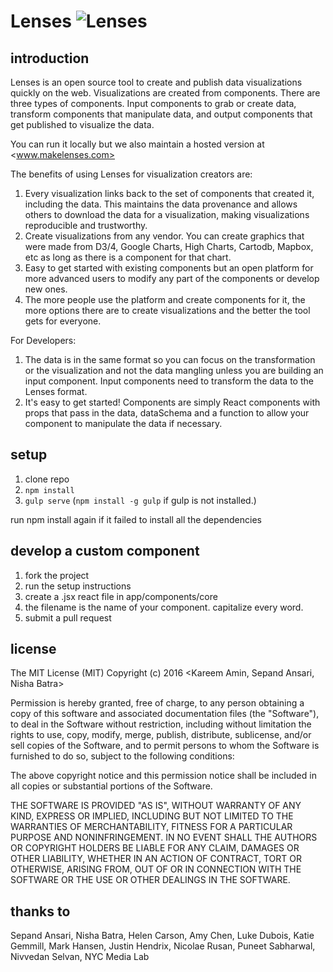 # Lenses ![Lenses](https://raw.githubusercontent.com/lenses/lenses-react/master/public/images/lenses-logo.png "Lenses")

## introduction
Lenses is an open source tool to create and publish data visualizations quickly on
the web. Visualizations are created from components. There are three
types of components. Input components to grab or create data, transform
components that manipulate data, and output components that get
published to visualize the data.

You can run it locally but we also maintain a hosted version at
<www.makelenses.com>

The benefits of using Lenses for visualization creators are:

1. Every visualization links back to the set of components that created
   it, including the data. This maintains the data provenance and allows
   others to download the data for a visualization, making
   visualizations reproducible and trustworthy.
2. Create visualizations from any vendor. You can create
   graphics that were made from D3/4, Google Charts, High Charts,
   Cartodb, Mapbox, etc as long as there is a component for that chart.
3. Easy to get started with existing components but an open platform for
   more advanced users to modify any part of the components or develop
   new ones.
4. The more people use the platform and create components for it, the
   more options there are to create visualizations and the better the
   tool gets for everyone.

For Developers:

1. The data is in the same format so you can focus on the transformation
   or the visualization and not the data mangling unless you are
   building an input component. Input components need to transform the
   data to the Lenses format.
2. It's easy to get started! Components are simply React components with props 
   that pass in the data, dataSchema and a function to allow your component 
   to manipulate the data if necessary.

## setup
1. clone repo
2. `npm install`
3. `gulp serve` (`npm install -g gulp` if gulp is not installed.)

run npm install again if it failed to install all the dependencies

## develop a custom component
1. fork the project
2. run the setup instructions
3. create a .jsx react file in app/components/core
4. the filename is the name of your component. capitalize every word.
5. submit a pull request

## license

The MIT License (MIT)
Copyright (c) 2016 <Kareem Amin, Sepand Ansari, Nisha Batra>

Permission is hereby granted, free of charge, to any person obtaining a
copy of this software and associated documentation files (the
"Software"), to deal in the Software without restriction, including
without limitation the rights to use, copy, modify, merge, publish,
distribute, sublicense, and/or sell copies of the Software, and to
permit persons to whom the Software is furnished to do so, subject to
the following conditions:

The above copyright notice and this permission notice shall be included
in all copies or substantial portions of the Software.

THE SOFTWARE IS PROVIDED "AS IS", WITHOUT WARRANTY OF ANY KIND, EXPRESS
OR IMPLIED, INCLUDING BUT NOT LIMITED TO THE WARRANTIES OF
MERCHANTABILITY, FITNESS FOR A PARTICULAR PURPOSE AND NONINFRINGEMENT.
IN NO EVENT SHALL THE AUTHORS OR COPYRIGHT HOLDERS BE LIABLE FOR ANY
CLAIM, DAMAGES OR OTHER LIABILITY, WHETHER IN AN ACTION OF CONTRACT,
TORT OR OTHERWISE, ARISING FROM, OUT OF OR IN CONNECTION WITH THE
SOFTWARE OR THE USE OR OTHER DEALINGS IN THE SOFTWARE.

## thanks to

Sepand Ansari, Nisha Batra, Helen Carson, Amy Chen, Luke Dubois, Katie Gemmill, Mark Hansen, Justin Hendrix, Nicolae Rusan, Puneet Sabharwal, Nivvedan Selvan, NYC Media Lab

